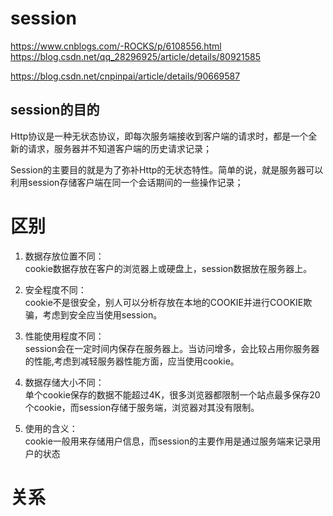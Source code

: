 # session
https://www.cnblogs.com/-ROCKS/p/6108556.html
https://blog.csdn.net/qq_28296925/article/details/80921585

https://blog.csdn.net/cnpinpai/article/details/90669587
## session的目的
Http协议是一种无状态协议，即每次服务端接收到客户端的请求时，都是一个全新的请求，服务器并不知道客户端的历史请求记录；

Session的主要目的就是为了弥补Http的无状态特性。简单的说，就是服务器可以利用session存储客户端在同一个会话期间的一些操作记录；

# 区别
1. 数据存放位置不同：  
cookie数据存放在客户的浏览器上或硬盘上，session数据放在服务器上。

2. 安全程度不同：  
cookie不是很安全，别人可以分析存放在本地的COOKIE并进行COOKIE欺骗，考虑到安全应当使用session。  

3. 性能使用程度不同：  
session会在一定时间内保存在服务器上。当访问增多，会比较占用你服务器的性能,考虑到减轻服务器性能方面，应当使用cookie。

4. 数据存储大小不同：  
单个cookie保存的数据不能超过4K，很多浏览器都限制一个站点最多保存20个cookie，而session存储于服务端，浏览器对其没有限制。

5. 使用的含义：  
cookie一般用来存储用户信息，而session的主要作用是通过服务端来记录用户的状态
# 关系
